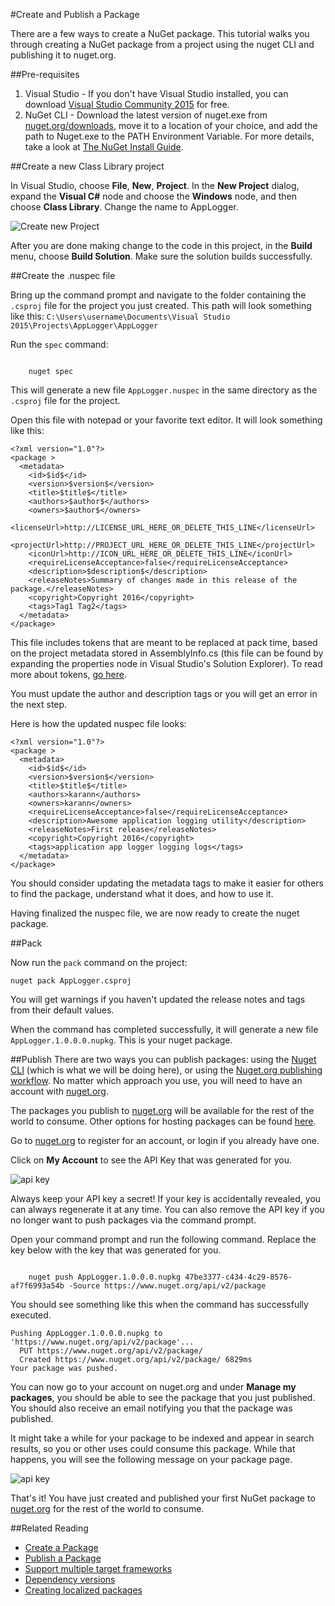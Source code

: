 #Create and Publish a Package

There are a few ways to create a NuGet package. This tutorial walks you through creating a NuGet package from a project using the nuget CLI and publishing it to nuget.org.

##Pre-requisites
1. Visual Studio - If you don't have Visual Studio installed, you can download [Visual Studio Community 2015](https://developer.microsoft.com/en-us/windows/downloads) for free.
2. NuGet CLI - Download the latest version of nuget.exe from [nuget.org/downloads](https://nuget.org/downloads), move it to a location of your choice, and add the path to Nuget.exe to the PATH Environment Variable. For more details, take a look at [The NuGet Install Guide](/ndocs/guides/install-nuget#nuget-cli).

##Create a new Class Library project

In Visual Studio, choose **File**, **New**, **Project**. In the **New Project** dialog, expand the **Visual C#** node and choose the **Windows** node, and then choose **Class Library**. Change the name to AppLogger. 

![Create new Project](/images/CreatePublishNugetSample/01.PNG)

After you are done making change to the code in this project, in the **Build** menu, choose **Build Solution**. Make sure the solution builds successfully.

##Create the .nuspec file

Bring up the command prompt and navigate to the folder containing the `.csproj` file for the project you just created. This path will look something like this:
	`C:\Users\username\Documents\Visual Studio 2015\Projects\AppLogger\AppLogger`

Run the <code>spec</code> command:

<code class="bash hljs">
	nuget spec
</code>

This will generate a new file `AppLogger.nuspec` in the same directory as the `.csproj` file for the project.

Open this file with notepad or your favorite text editor. It will look something like this:

	<?xml version="1.0"?>
	<package >
	  <metadata>
		<id>$id$</id>
		<version>$version$</version>
		<title>$title$</title>
		<authors>$author$</authors>
		<owners>$author$</owners>
		<licenseUrl>http://LICENSE_URL_HERE_OR_DELETE_THIS_LINE</licenseUrl>
		<projectUrl>http://PROJECT_URL_HERE_OR_DELETE_THIS_LINE</projectUrl>
		<iconUrl>http://ICON_URL_HERE_OR_DELETE_THIS_LINE</iconUrl>
		<requireLicenseAcceptance>false</requireLicenseAcceptance>
		<description>$description$</description>
		<releaseNotes>Summary of changes made in this release of the package.</releaseNotes>
		<copyright>Copyright 2016</copyright>
		<tags>Tag1 Tag2</tags>
	  </metadata>
	</package>

This file includes tokens that are meant to be replaced at pack time, based on the project metadata stored in AssemblyInfo.cs (this file can be found by expanding the properties node in Visual Studio's Solution Explorer).
To read more about tokens, [go here](/ndocs/create-packages/create-a-package#project).


<div class="block-callout-warning">
	You must update the author and description tags or you will get an error in the next step.
</div>

Here is how the updated nuspec file looks:

	<?xml version="1.0"?>
	<package >
	  <metadata>
		<id>$id$</id>
		<version>$version$</version>
		<title>$title$</title>
		<authors>karann</authors>
		<owners>karann</owners>
		<requireLicenseAcceptance>false</requireLicenseAcceptance>
		<description>Awesome application logging utility</description>
		<releaseNotes>First release</releaseNotes>
		<copyright>Copyright 2016</copyright>
		<tags>application app logger logging logs</tags>
	  </metadata>
	</package>


You should consider updating the metadata tags to make it easier for others to find the package, understand what it does, and how to use it.

Having finalized the nuspec file, we are now ready to create the nuget package.

##Pack

Now run the <code>pack</code> command on the project:

	nuget pack AppLogger.csproj

You will get warnings if you haven't updated the release notes and tags from their default values.

When the command has completed successfully, it will generate a new file `AppLogger.1.0.0.0.nupkg`. This is your nuget package.


##Publish
There are two ways you can publish packages: using the [Nuget CLI](/ndocs/tools/nuget-cli-reference) (which is what we will be doing here), or using the [Nuget.org publishing workflow](/ndocs/create-packages/publish-a-package#publish-through-nuget-org). No matter which approach you use, you will need to have an account with [nuget.org](https://www.nuget.org/).

<div class="block-callout-warning">
	The packages you publish to <a href="https://www.nuget.org/">nuget.org</a> will be available for the rest of the world to consume. Other options for hosting packages can be found <a href="/ndocs/host-packages/hosting-packages-overview">here</a>.
</div>

Go to [nuget.org](https://www.nuget.org/) to register for an account, or login if you already have one.

Click on <b>My Account</b> to see the API Key that was generated for you.

![api key](/images/CreatePublishNugetSample/03.PNG)

<div class="block-callout-warning">
	Always keep your API key a secret! If your key is accidentally revealed, you can always regenerate it at any time. You can also remove the API key if you no longer want to push packages via the command prompt. 
</div>

Open your command prompt and run the following command. Replace the key below with the key that was generated for you.

<code class="bash hljs">
	nuget push AppLogger.1.0.0.0.nupkg 47be3377-c434-4c29-8576-af7f6993a54b -Source https://www.nuget.org/api/v2/package
</code>

You should see something like this when the command has successfully executed.

	Pushing AppLogger.1.0.0.0.nupkg to 'https://www.nuget.org/api/v2/package'...
	  PUT https://www.nuget.org/api/v2/package/
	  Created https://www.nuget.org/api/v2/package/ 6829ms
	Your package was pushed.

You can now go to your account on nuget.org and under <b>Manage my packages</b>, you should be able to see the package that you just published. You should also receive an email notifying you that the package was published.

It might take a while for your package to be indexed and appear in search results, so you or other uses could consume this package. While that happens, you will see the following message on your package page.

![api key](/images/CreatePublishNugetSample/04.PNG)

That's it! You have just created and published your first NuGet package to [nuget.org](https://www.nuget.org/) for the rest of the world to consume.

##Related Reading
* [Create a Package](/ndocs/create-packages/create-a-package)
* [Publish a Package](/ndocs/create-packages/publish-a-package)
* [Support multiple target frameworks](/ndocs/create-packages/supporting-mulitple-target-frameworks)
* [Dependency versions](/ndocs/create-packages/dependency-versions)
* [Creating localized packages](/ndocs/create-packages/creating-localized-packages)




